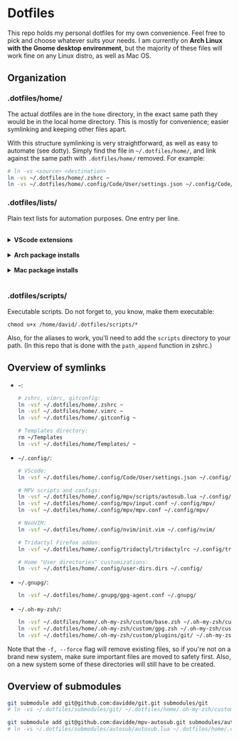 # Dotfiles
This repo holds my personal dotfiles for my own convenience. Feel free to pick and choose whatever suits your needs. I am currently on **Arch Linux with the Gnome desktop environment**, but the majority of these files will work fine on any Linux distro, as well as Mac OS.

## Organization
### .dotfiles/home/
The actual dotfiles are in the `home` directory, in the exact same path they would be in the local home directory. This is mostly for convenience; easier symlinking and keeping other files apart.

With this structure symlinking is very straightforward, as well as easy to automate (see dotty). Simply find the file in `~/.dotfiles/home/`, and link against the same path with `.dotfiles/home/` removed. For example:
```bash
# ln -vs <source> <destination>
ln -vs ~/.dotfiles/home/.zshrc ~
ln -vs ~/.dotfiles/home/.config/Code/User/settings.json ~/.config/Code/User/
```

### .dotfiles/lists/
Plain text lists for automation purposes. One entry per line.  
&nbsp;

<details>
<summary><b>VScode extensions</b></summary>

* Install vscode extensions from list:
  ```
  cat ~/.dotfiles/lists/vscode-extensions.list | xargs -L1 code --install-extension
  ```

* Generate a new list from installed extensions:
  ```
  code --list-extensions > ~/.dotfiles/lists/vscode-extensions.list
  ```
</details>
&nbsp;

<details>
<summary><b>Arch package installs</b></summary>

* Install pacman packages from a list without reinstalling previously installed ones:
  ```
  sudo pacman -Syu --needed - < ~/.dotfiles/lists/pacman-userprogs.list
  ```

* Install AUR packages from a list without reinstalling previously installed ones:
  ```
  yay -Syu --needed - < ~/.dotfiles/lists/aur-packages.list
  ```
</details>
&nbsp;

<details>
<summary><b>Mac package installs</b></summary>

* Install brew packages from a list:
  ```
  xargs brew install < brew-packages.list
  ```

* Install brew cask (GUI) packages from a list:
  ```
  xargs brew install --cask < brew-cask-packages.list
  ```
</details>
&nbsp;

### .dotfiles/scripts/
Executable scripts. Do not forget to, you know, make them executable:
```
chmod u+x /home/david/.dotfiles/scripts/*
```

Also, for the aliases to work, you'll need to add the `scripts` directory to your path.
(In this repo that is done with the `path_append` function in zshrc.)

## Overview of symlinks
* `~`:
  ```bash
  # zshrc, vimrc, gitconfig:
  ln -vsf ~/.dotfiles/home/.zshrc ~
  ln -vsf ~/.dotfiles/home/.vimrc ~
  ln -vsf ~/.dotfiles/home/.gitconfig ~

  # Templates directory:
  rm ~/Templates
  ln -vsf ~/.dotfiles/home/Templates/ ~
  ```

* `~/.config/`:
  ```bash
  # VScode:
  ln -vsf ~/.dotfiles/home/.config/Code/User/settings.json ~/.config/Code/User/

  # MPV scripts and configs:
  ln -vsf ~/.dotfiles/home/.config/mpv/scripts/autosub.lua ~/.config/mpv/scripts/
  ln -vsf ~/.dotfiles/home/.config/mpv/input.conf ~/.config/mpv/
  ln -vsf ~/.dotfiles/home/.config/mpv/mpv.conf ~/.config/mpv/

  # NeoVIM:
  ln -vsf ~/.dotfiles/home/.config/nvim/init.vim ~/.config/nvim/

  # Tridactyl Firefox addon:
  ln -vsf ~/.dotfiles/home/.config/tridactyl/tridactylrc ~/.config/tridactyl/

  # Home "User directories" customizations:
  ln -vsf ~/.dotfiles/home/.config/user-dirs.dirs ~/.config/
  ```

* `~/.gnupg/`:
  ```bash
  ln -vsf ~/.dotfiles/home/.gnupg/gpg-agent.conf ~/.gnupg/
  ```

* `~/.oh-my-zsh/`:
  ```bash
  ln -vsf ~/.dotfiles/home/.oh-my-zsh/custom/base.zsh ~/.oh-my-zsh/custom/
  ln -vsf ~/.dotfiles/home/.oh-my-zsh/custom/gpg.zsh ~/.oh-my-zsh/custom/
  ln -vsf ~/.dotfiles/home/.oh-my-zsh/custom/plugins/git/ ~/.oh-my-zsh/custom/plugins/
  ```

Note that the `-f, --force` flag will remove existing files, so if you're not on a brand new system, make sure important files are moved to safety first. Also, on a new system some of these directories will still have to be created.

## Overview of submodules
```bash
git submodule add git@github.com:davidde/git.git submodules/git
# ln -vs ~/.dotfiles/submodules/git/ ~/.dotfiles/home/.oh-my-zsh/custom/plugins/

git submodule add git@github.com:davidde/mpv-autosub.git submodules/autosub
# ln -vs ~/.dotfiles/submodules/autosub/autosub.lua ~/.dotfiles/home/.config/mpv/scripts/

```